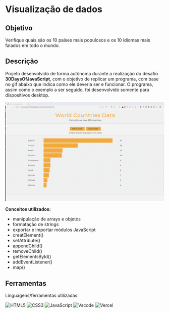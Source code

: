 <h1>Visualização de dados</h1>

<h2 align="left">Objetivo</h2>
<p align="left"> 
Verifique quais são os 10 países mais populosos e os 10 idiomas mais falados em todo o mundo.
</p>

<h2 align="left">Descrição</h2>
<p align="left"> 
Projeto desenvolvido de forma autônoma durante a realização do desafio <strong>30DaysOfJavaScript</strong>, com o objetivo de replicar um programa, com base no gif abaixo que indica como ele deveria ser e funcionar.
O programa, assim como o exemplo a ser seguido, foi desenvolvido somente para dispositivos desktop.
</p>
<img src='images/dom_min_project_bar_graph_day_5.1.gif'>

<strong>Conceitos utilizados:</strong>

<ul>
  <li>manipulação de arrays e objetos</li>
  <li>formatação de strings</li>
  <li>exportar e importar módulos JavaScript</li>
  <li>creatElement()</li>
  <li>setAttribute()</li>
  <li>appendChild()</li>
  <li>removeChild()</li>
  <li>getElementsById()</li>
  <li>addEventListener()</li>
  <li>map()</li>
</ul>

<h2 align="left">Ferramentas</h2>
<p align="left">

Linguagens/ferramentas utilizadas:

![HTML5](https://img.shields.io/badge/HTML5-E34F26?style=for-the-badge&logo=html5&logoColor=white)
![CSS3](https://img.shields.io/badge/CSS3-1572B6?style=for-the-badge&logo=css3&logoColor=white)
![JavaScript](https://img.shields.io/badge/JavaScript-F7DF1E?style=for-the-badge&logo=javascript&logoColor=black)
![Vscode](https://img.shields.io/badge/Vscode-007ACC?style=for-the-badge&logo=visual-studio-code&logoColor=white)
![Vercel](https://img.shields.io/badge/vercel-%23000000.svg?style=for-the-badge&logo=vercel&logoColor=white)

</p>

